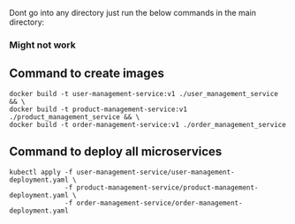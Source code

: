 Dont go into any directory
just run the below commands in the main directory:

### Might not work

## Command to create images 
```
docker build -t user-management-service:v1 ./user_management_service && \
docker build -t product-management-service:v1 ./product_management_service && \
docker build -t order-management-service:v1 ./order_management_service

```

## Command to deploy all microservices 
```
kubectl apply -f user-management-service/user-management-deployment.yaml \
              -f product-management-service/product-management-deployment.yaml \
              -f order-management-service/order-management-deployment.yaml
```

